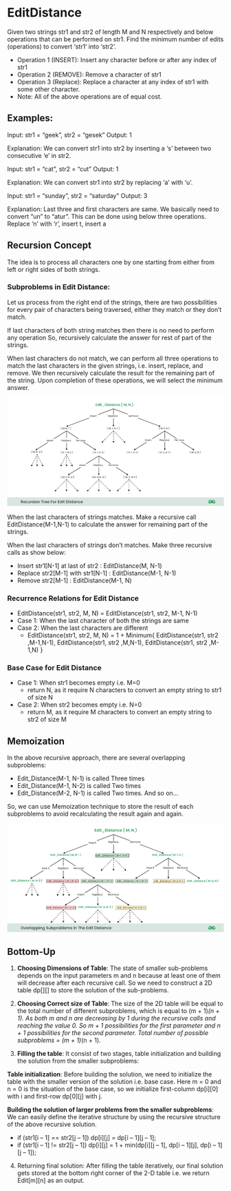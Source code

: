 # EditDistance

Given two strings str1 and str2 of length M and N respectively and below operations that can be performed on str1. 
Find the minimum number of edits (operations) to convert ‘str1‘ into ‘str2‘.

* Operation 1 (INSERT): Insert any character before or after any index of str1
* Operation 2 (REMOVE): Remove a character of str1
* Operation 3 (Replace): Replace a character at any index of str1 with some other character.
* Note: All of the above operations are of equal cost.

## Examples:

Input:   str1 = “geek”, str2 = “gesek”
Output:  1

Explanation: We can convert str1 into str2 by inserting a ‘s’ between two consecutive ‘e’ in str2.

Input:   str1 = “cat”, str2 = “cut”
Output:  1

Explanation: We can convert str1 into str2 by replacing ‘a’ with ‘u’.

Input:   str1 = “sunday”, str2 = “saturday”
Output:  3

Explanation: Last three and first characters are same.  We basically need to convert “un” to “atur”.  This can be done using below three operations. Replace ‘n’ with ‘r’, insert t, insert a

## Recursion Concept

The idea is to process all characters one by one starting from either from left or right sides of both strings.

### Subproblems in Edit Distance:

Let us process from the right end of the strings, there are two possibilities for every pair of characters being traversed, either they match or they don’t match. 

If last characters of both string matches then there is no need to perform any operation So, recursively calculate the answer for rest of part of the strings. 

When last characters do not match, we can perform all three operations to match the last characters in the given strings, i.e. insert, replace, and remove. We then recursively calculate the result for the remaining part of the string. Upon completion of these operations, we will select the minimum answer.

![img.png](img.png)

When the last characters of strings matches. Make a recursive call EditDistance(M-1,N-1) to calculate the answer for remaining part of the strings.

When the last characters of strings don’t matches. Make three recursive calls as show below:

* Insert str1[N-1] at last of str2 : EditDistance(M, N-1)
* Replace str2[M-1] with str1[N-1] : EditDistance(M-1, N-1)
* Remove str2[M-1] : EditDistance(M-1, N)

### Recurrence Relations for Edit Distance

* EditDistance(str1, str2, M, N) = EditDistance(str1, str2, M-1, N-1)
* Case 1: When the last character of both the strings are same
* Case 2: When the last characters are different 
  * EditDistance(str1, str2, M, N) = 1 + Minimum{ EditDistance(str1, str2 ,M-1,N-1), EditDistance(str1, str2 ,M,N-1), EditDistance(str1, str2 ,M-1,N) }

### Base Case for Edit Distance
* Case 1: When str1 becomes empty i.e. M=0
  * return N, as it require N characters to convert an empty string to str1 of size N
* Case 2: When str2 becomes empty i.e. N=0
  * return M, as it require M characters to convert an empty string to str2 of size M

## Memoization
In the above recursive approach, there are several overlapping subproblems:
* Edit_Distance(M-1, N-1) is called Three times
* Edit_Distance(M-1, N-2) is called Two times
* Edit_Distance(M-2, N-1) is called Two times. And so on…

So, we can use Memoization technique to store the result of each subproblems to avoid recalculating the result again and again.

![img_1.png](img_1.png)

## Bottom-Up

1. __Choosing Dimensions of Table__: The state of smaller sub-problems depends on the input parameters m and n because at least one of them will decrease after each recursive call. So we need to construct a 2D table dp[][] to store the solution of the sub-problems.

2. __Choosing Correct size of Table__: The size of the 2D table will be equal to the total number of different subproblems, which is equal to (m + 1)*(n + 1). As both m and n are decreasing by 1 during the recursive calls and reaching the value 0. So m + 1 possibilities for the first parameter and n + 1 possibilities for the second parameter. Total number of possible subproblems = (m + 1)*(n + 1).

3. __Filling the table__: It consist of two stages, table initialization and building the solution from the smaller subproblems:

__Table initialization__: Before building the solution, we need to initialize the table with the smaller version of the solution i.e. base case. Here m = 0 and n = 0 is the situation of the base case, so we initialize first-column dp[i][0] with i and first-row dp[0][j] with j.

__Building the solution of larger problems from the smaller subproblems__: We can easily define the iterative structure by using the recursive structure of the above recursive solution.
  * if (str1[i – 1] == str2[j – 1]) dp[i][j] = dp[i – 1][j – 1];
  * if (str1[i – 1] != str2[j – 1]) dp[i][j] = 1 + min(dp[i][j – 1], dp[i – 1][j], dp[i – 1][j – 1]);
4. Returning final solution: After filling the table iteratively, our final solution gets stored at the bottom right corner of the 2-D table i.e. we return Edit[m][n] as an output.

